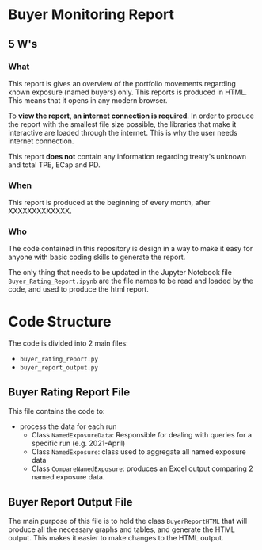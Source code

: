 # Buyer Monitoring Report

## 5 W's

### What
This report is gives an overview of the portfolio movements regarding known exposure (named buyers) only. This reports is produced in HTML. This means that it opens in any modern browser.

To **view the report, an internet connection is required**. In order to produce the report with the smallest file size possible, the libraries that make it interactive are loaded through the internet. This is why the user needs internet connection.

This report **does not** contain any information regarding treaty's unknown and total TPE, ECap and PD.

### When
This report is produced at the beginning of every month, after XXXXXXXXXXXXX.

### Who
The code contained in this repository is design in a way to make it easy for anyone with basic coding skills to generate the report.

The only thing that needs to be updated in the Jupyter Notebook file `Buyer_Rating_Report.ipynb` are the file names to be read and loaded by the code, and used to produce the html report.

# Code Structure

The code is divided into 2 main files:
- `buyer_rating_report.py`
- `buyer_report_output.py`

## Buyer Rating Report File
This file contains the code to:
- process the data for each run
  - Class `NamedExposureData`: Responsible for dealing with queries for a specific run (e.g. 2021-April)
  - Class `NamedExposure`: class used to aggregate all named exposure data
  - Class `CompareNamedExposure`: produces an Excel output comparing 2 named exposure data.

## Buyer Report Output File
The main purpose of this file is to hold the class `BuyerReportHTML` that will produce all the necessary graphs and tables, and generate the HTML output. This makes it easier to make changes to the HTML output.